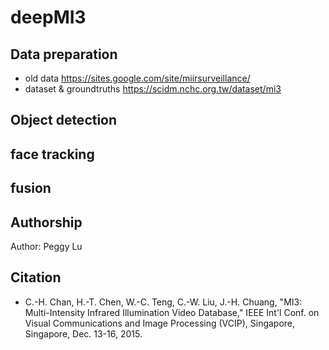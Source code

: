 # deepMI3

## Data preparation
* old data
https://sites.google.com/site/miirsurveillance/
* dataset & groundtruths
https://scidm.nchc.org.tw/dataset/mi3


## Object detection

## face tracking

## fusion

## Authorship
Author: Peggy Lu
## Citation

* C.-H. Chan, H.-T. Chen, W.-C. Teng, C.-W. Liu, J.-H. Chuang, "MI3: Multi-Intensity Infrared Illumination Video Database," IEEE Int'l Conf. on Visual Communications and Image Processing (VCIP), Singapore, Singapore, Dec. 13-16, 2015.
